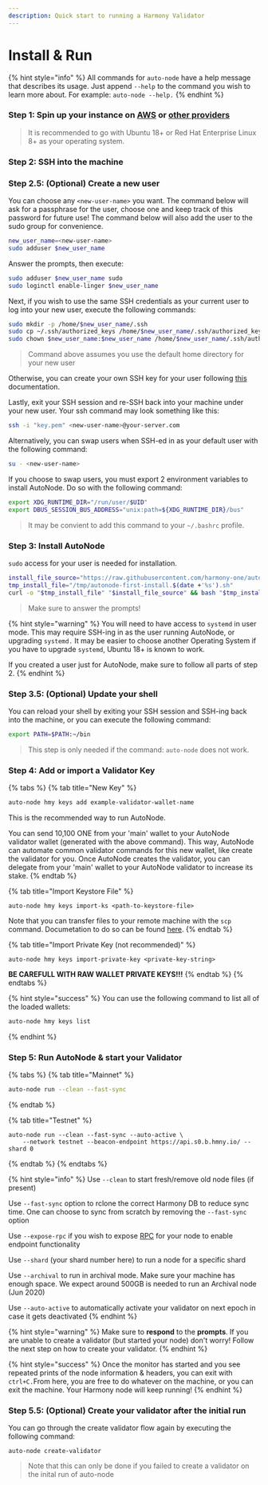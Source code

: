 ```yaml
---
description: Quick start to running a Harmony Validator
---
```


# Install & Run

{% hint style="info" %}
All commands for `auto-node` have a help message that describes its usage. Just append `--help` to the command you wish to learn more about. For example: `auto-node --help.`
{% endhint %}

### **Step 1:** Spin up your instance on [AWS](../cloud-guides/aws.md) or [other providers](https://docs.harmony.one/home/validators/first-time-setup/cloud-guides)

> It is recommended to go with Ubuntu 18+ or Red Hat Enterprise Linux 8+ as your operating system.

### **Step 2:** SSH into the machine

### Step 2.5: \(Optional\) Create a new user

You can choose any `<new-user-name>` you want. The command below will ask for a passphrase for the user, choose one and keep track of this password for future use! The command below will also add the user to the sudo group for convenience. 

```bash
new_user_name=<new-user-name>
sudo adduser $new_user_name
```

Answer the prompts, then execute:

```bash
sudo adduser $new_user_name sudo
sudo loginctl enable-linger $new_user_name
```

Next, if you wish to use the same SSH credentials as your current user to log into your new user, execute the following commands:

```bash
sudo mkdir -p /home/$new_user_name/.ssh
sudo cp ~/.ssh/authorized_keys /home/$new_user_name/.ssh/authorized_keys
sudo chown $new_user_name:$new_user_name /home/$new_user_name/.ssh/authorized_keys
```

> Command above assumes you use the default home directory for your new user

Otherwise, you can create your own SSH key for your user following [this](https://www.cyberciti.biz/faq/how-to-set-up-ssh-keys-on-linux-unix/) documentation.

Lastly, exit your SSH session and re-SSH back into your machine under your new user. Your ssh command may look something like this:

```bash
ssh -i "key.pem" <new-user-name>@your-server.com
```

Alternatively, you can swap users when SSH-ed in as your default user with the following command:

```bash
su - <new-user-name>
```

If you choose to swap users, you must export 2 environment variables to install AutoNode. Do so with the following command:

```bash
export XDG_RUNTIME_DIR="/run/user/$UID"
export DBUS_SESSION_BUS_ADDRESS="unix:path=${XDG_RUNTIME_DIR}/bus"
```

> It may be convient to add this command to your `~/.bashrc` profile.

### **Step 3:** Install AutoNode

`sudo` access for your user is needed for installation.

```bash
install_file_source="https://raw.githubusercontent.com/harmony-one/auto-node/master/scripts/first-install.sh"
tmp_install_file="/tmp/autonode-first-install.$(date +'%s').sh"
curl -o "$tmp_install_file" "$install_file_source" && bash "$tmp_install_file" && rm -f "$tmp_install_file"
```

> Make sure to answer the prompts!

{% hint style="warning" %}
You will need to have access to `systemd` in user mode. This may require SSH-ing in as the user running AutoNode, or upgrading `systemd.` It may be easier to choose another Operating System if you have to upgrade `systemd`, Ubuntu 18+ is known to work. 

If you created a user just for AutoNode, make sure to follow all parts of step 2. 
{% endhint %}

### Step 3.5: \(Optional\) Update your shell

You can reload your shell by exiting your SSH session and SSH-ing back into the machine, or you can execute the following command:

```bash
export PATH=$PATH:~/bin
```

> This step is only needed if the command: `auto-node` does not work.

### **Step 4:** Add or import a Validator Key

{% tabs %}
{% tab title="New Key" %}
```bash
auto-node hmy keys add example-validator-wallet-name
```

This is the recommended way to run AutoNode. 

You can send 10,100 ONE from your 'main' wallet to your AutoNode validator wallet \(generated with the above command\). This way, AutoNode can automate common validator commands for this new wallet, like create the validator for you. Once AutoNode creates the validator, you can delegate from your 'main' wallet to your AutoNode validator to increase its stake. 
{% endtab %}

{% tab title="Import Keystore File" %}
```
auto-node hmy keys import-ks <path-to-keystore-file>
```

Note that you can transfer files to your remote machine with the `scp` command. Documetation to do so can be found [here](https://linuxize.com/post/how-to-use-scp-command-to-securely-transfer-files/).
{% endtab %}

{% tab title="Import Private Key \(not recommended\)" %}
```
auto-node hmy keys import-private-key <private-key-string>
```

**BE CAREFULL WITH RAW WALLET PRIVATE KEYS!!!**
{% endtab %}
{% endtabs %}

{% hint style="success" %}
You can use the following command to list all of the loaded wallets: 

```bash
auto-node hmy keys list
```
{% endhint %}

### **Step 5: Run AutoNode & start your Validator**

{% tabs %}
{% tab title="Mainnet" %}
```bash
auto-node run --clean --fast-sync
```
{% endtab %}

{% tab title="Testnet" %}
```
auto-node run --clean --fast-sync --auto-active \
    --network testnet --beacon-endpoint https://api.s0.b.hmny.io/ --shard 0
```
{% endtab %}
{% endtabs %}

{% hint style="info" %}
Use `--clean` to start fresh/remove old node files \(if present\)

Use `--fast-sync` option to rclone the correct Harmony DB to reduce sync time. One can choose to sync from scratch by removing the `--fast-sync` option

Use `--expose-rpc` if you wish to expose [RPC](https://en.wikipedia.org/wiki/Remote_procedure_call) for your node to enable endpoint functionality

Use `--shard` \(your shard number here\) to run a node for a specific shard

Use `--archival` to run in archival mode. Make sure your machine has enough space. We expect around 500GB is needed to run an Archival node \(Jun 2020\)

Use `--auto-active` to automatically activate your validator on next epoch in case it gets deactivated
{% endhint %}

{% hint style="warning" %}
Make sure to **respond** to the **prompts**. If you are unable to create a validator \(but started your node\) don't worry! Follow the next step on how to create your validator.
{% endhint %}

{% hint style="success" %}
Once the monitor has started and you see repeated prints of the node information & headers, you can exit with `ctrl+C.`From here, you are free to do whatever on the machine, or you can exit the machine. Your Harmony node will keep running!
{% endhint %}

### **Step 5.5: \(Optional\) Create your validator after the initial run**

You can go through the create validator flow again by executing the following command:

```text
auto-node create-validator
```

> Note that this can only be done if you failed to create a validator on the inital run of auto-node

